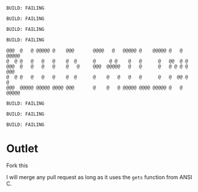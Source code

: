 `BUILD: FAILING`


`BUILD: FAILING`


`BUILD: FAILING`


`BUILD: FAILING`

```
@@@  @   @ @@@@@ @    @@@       @@@@   @   @@@@@ @    @@@@@ @   @ @@@@@ 
@  @ @   @   @   @    @  @      @     @ @    @   @      @   @@  @ @     
@@@  @   @   @   @    @   @     @@@  @@@@@   @   @      @   @ @ @ @ @@@ 
@  @ @   @   @   @    @  @      @    @   @   @   @      @   @  @@ @   @ 
@@@  @@@@@ @@@@@ @@@@ @@@       @    @   @ @@@@@ @@@@ @@@@@ @   @ @@@@@ 
```


`BUILD: FAILING`


`BUILD: FAILING`


`BUILD: FAILING`


# Outlet
Fork this

I will merge any pull request as long as it uses the `gets` function from ANSI C.
